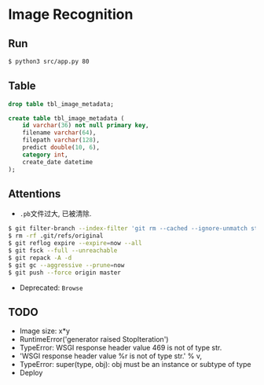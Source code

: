 # Image Recognition

## Run

``` sh
$ python3 src/app.py 80
```

## Table

``` sql
drop table tbl_image_metadata;

create table tbl_image_metadata (
    id varchar(36) not null primary key,
    filename varchar(64),
    filepath varchar(128),
    predict double(10, 6),
    category int,
    create_date datetime
);
```

## Attentions

- `.pb`文件过大, 已被清除.

``` sh
$ git filter-branch --index-filter 'git rm --cached --ignore-unmatch static/yolov3_yanxin1000_1016.pb'
$ rm -rf .git/refs/original
$ git reflog expire --expire=now --all
$ git fsck --full --unreachable
$ git repack -A -d
$ git gc --aggressive --prune=now
$ git push --force origin master
```

- Deprecated: `Browse`

## TODO

- Image size: x*y
- RuntimeError('generator raised StopIteration') 
- TypeError: WSGI response header value 469 is not of type str.
- 'WSGI response header value %r is not of type str.' % v,
- TypeError: super(type, obj): obj must be an instance or subtype of type
- Deploy

